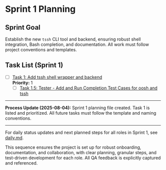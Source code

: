 # Sprint 1 Planning

## Sprint Goal
Establish the new `tssh` CLI tool and backend, ensuring robust shell integration, Bash completion, and documentation. All work must follow project conventions and templates.

## Task List (Sprint 1)

- [ ] [Task 1: Add tssh shell wrapper and backend](./task-1-tssh-wrapper.md)  
  **Priority:** 1
    - [ ] [Task 1.5: Tester - Add and Run Completion Test Cases for oosh and tssh](./task-1.5-tester-completion-tests.md)

---

**Process Update (2025-08-04):**
Sprint 1 planning file created. Task 1 is listed and prioritized. All future tasks must follow the template and naming conventions.

---

For daily status updates and next planned steps for all roles in Sprint 1, see [daily.md](../sprint-0/daily.md).

This sequence ensures the project is set up for robust onboarding, documentation, and collaboration, with clear planning, granular steps, and test-driven development for each role. All QA feedback is explicitly captured and referenced.
